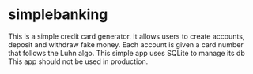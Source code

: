# simplebanking
This is a simple credit card generator. It allows users to create accounts, deposit and withdraw fake money. Each account is given a card number that follows the Luhn algo. This simple app uses SQLite to manage its db 
This app should not be used in production.

